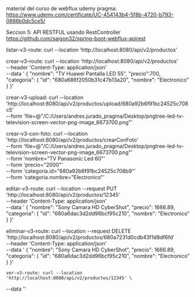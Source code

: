 material del curso de webflux udemy pragma: https://www.udemy.com/certificate/UC-454143b4-5f8b-4720-b793-0886b0dc5ce5/

Seccion 5: API RESTFUL usando RestController https://github.com/saigon32/spring-boot-webflux-apirest

listar-v3-route: curl --location 'http://localhost:8080/api/v2/productos'

crear-v3-route:  curl --location 'http://localhost:8080/api/v2/productos' \
--header 'Content-Type: application/json' \
--data '    {
        "nombre": "TV Huawei Pantalla LED 55",
        "precio":700,
        "categoria": {
            "id": "680a686f2050b31c47b13a20",
            "nombre": "Electronico"
        }
    }'

crear-v3-upload:
curl --location 'http://localhost:8080/api/v2/productos/upload/680a92b6f91bc24525c708c5' \
--form 'file=@"/C:/Users/andres.jurado_pragma/Desktop/pngtree-led-tv-television-screen-vector-png-image_6673700.png"'    

crear-v3-con-foto:
curl --location 'http://localhost:8080/api/v2/productos/crearConFoto' \
--form 'file=@"/C:/Users/andres.jurado_pragma/Desktop/pngtree-led-tv-television-screen-vector-png-image_6673700.png"' \
--form 'nombre="TV Panasonic Led 60"' \
--form 'precio="2000"' \
--form 'categoria.id="680a92b6f91bc24525c708b9"' \
--form 'categoria.nombre="Electronico"'

editar-v3-route: curl --location --request PUT 'http://localhost:8080/api/v2/productos/12345' \
--header 'Content-Type: application/json' \
--data '    {
        "nombre": "Sony Camara HD CyberShot",
        "precio": 1666.89,
        "categoria": {
            "id": "680a6dac3d2dd96bcf95c210",
            "nombre": "Electronico"
        }
    }'

eliminar-v3-route: curl --location --request DELETE 'http://localhost:8080/api/v2/productos/680a7231d0cdb43f1d8df6fd' \
--header 'Content-Type: application/json' \
--data '    {
        "nombre": "Sony Camara HD CyberShot",
        "precio": 1666.89,
        "categoria": {
            "id": "680a6dac3d2dd96bcf95c210",
            "nombre": "Electronico"
        }
    }'

    ver-v3-route: curl --location 'http://localhost:8080/api/v2/productos/12345' \
--data ''
    
